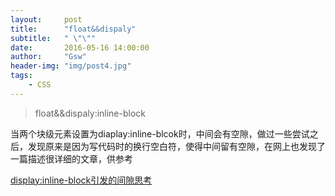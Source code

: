 ```yaml
---
layout:     post
title:      "float&&dispaly"
subtitle:   " \"\""
date:       2016-05-16 14:00:00
author:     "Gsw"
header-img: "img/post4.jpg"
tags:
    - CSS
---
```

> float&&dispaly:inline-block

当两个块级元素设置为diaplay:inline-blcok时，中间会有空隙，做过一些尝试之后，发现原来是因为写代码时的换行空白符，使得中间留有空隙，在网上也发现了一篇描述很详细的文章，供参考

[display:inline-block引发的间隙思考](http://sentsin.com/web/23.html)